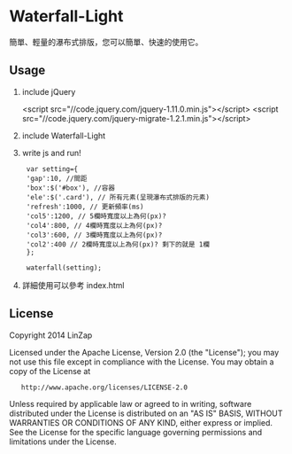Waterfall-Light
===============

簡單、輕量的瀑布式排版，您可以簡單、快速的使用它。

## Usage

1. include jQuery 

    &lt;script src="//code.jquery.com/jquery-1.11.0.min.js"&gt;&lt;/script&gt;
    &lt;script src="//code.jquery.com/jquery-migrate-1.2.1.min.js"&gt;&lt;/script&gt;

2. include Waterfall-Light

    <script src="waterfall-light.js"></script>

3. write js and run!

        var setting={
        'gap':10, //間距
        'box':$('#box'), //容器
        'ele':$('.card'), // 所有元素(呈現瀑布式排版的元素)
        'refresh':1000, // 更新頻率(ms)
        'col5':1200, // 5欄時寬度以上為何(px)?
        'col4':800, // 4欄時寬度以上為何(px)?
        'col3':600, // 3欄時寬度以上為何(px)?
        'col2':400 // 2欄時寬度以上為何(px)? 剩下的就是 1欄
        };
        
        waterfall(setting);

4. 詳細使用可以參考 index.html 

## License

   Copyright 2014 LinZap

   Licensed under the Apache License, Version 2.0 (the "License");
   you may not use this file except in compliance with the License.
   You may obtain a copy of the License at

       http://www.apache.org/licenses/LICENSE-2.0

   Unless required by applicable law or agreed to in writing, software
   distributed under the License is distributed on an "AS IS" BASIS,
   WITHOUT WARRANTIES OR CONDITIONS OF ANY KIND, either express or implied.
   See the License for the specific language governing permissions and
   limitations under the License.
